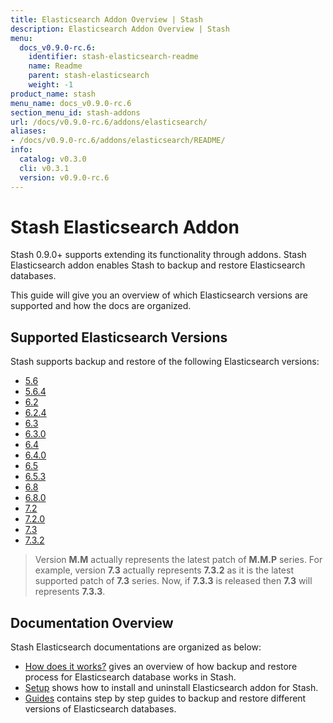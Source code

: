 ```yaml
---
title: Elasticsearch Addon Overview | Stash
description: Elasticsearch Addon Overview | Stash
menu:
  docs_v0.9.0-rc.6:
    identifier: stash-elasticsearch-readme
    name: Readme
    parent: stash-elasticsearch
    weight: -1
product_name: stash
menu_name: docs_v0.9.0-rc.6
section_menu_id: stash-addons
url: /docs/v0.9.0-rc.6/addons/elasticsearch/
aliases:
- /docs/v0.9.0-rc.6/addons/elasticsearch/README/
info:
  catalog: v0.3.0
  cli: v0.3.1
  version: v0.9.0-rc.6
---
```


# Stash Elasticsearch Addon

Stash 0.9.0+ supports extending its functionality through addons. Stash Elasticsearch addon enables Stash to backup and restore Elasticsearch databases.

This guide will give you an overview of which Elasticsearch versions are supported and how the docs are organized.

## Supported Elasticsearch Versions

Stash supports backup and restore of the following Elasticsearch versions:

- [5.6](/docs/v0.9.0-rc.6/addons/elasticsearch/guides/5.6/elasticsearch)
- [5.6.4](/docs/v0.9.0-rc.6/addons/elasticsearch/guides/5.6.4/elasticsearch)
- [6.2](/docs/v0.9.0-rc.6/addons/elasticsearch/guides/6.2/elasticsearch)
- [6.2.4](/docs/v0.9.0-rc.6/addons/elasticsearch/guides/6.2.4/elasticsearch)
- [6.3](/docs/v0.9.0-rc.6/addons/elasticsearch/guides/6.3/elasticsearch)
- [6.3.0](/docs/v0.9.0-rc.6/addons/elasticsearch/guides/6.3.0/elasticsearch)
- [6.4](/docs/v0.9.0-rc.6/addons/elasticsearch/guides/6.4/elasticsearch)
- [6.4.0](/docs/v0.9.0-rc.6/addons/elasticsearch/guides/6.4.0/elasticsearch)
- [6.5](/docs/v0.9.0-rc.6/addons/elasticsearch/guides/6.5/elasticsearch)
- [6.5.3](/docs/v0.9.0-rc.6/addons/elasticsearch/guides/6.5.3/elasticsearch)
- [6.8](/docs/v0.9.0-rc.6/addons/elasticsearch/guides/6.8/elasticsearch)
- [6.8.0](/docs/v0.9.0-rc.6/addons/elasticsearch/guides/6.8.0/elasticsearch)
- [7.2](/docs/v0.9.0-rc.6/addons/elasticsearch/guides/7.2/elasticsearch)
- [7.2.0](/docs/v0.9.0-rc.6/addons/elasticsearch/guides/7.2.0/elasticsearch)
- [7.3](/docs/v0.9.0-rc.6/addons/elasticsearch/guides/7.3/elasticsearch)
- [7.3.2](/docs/v0.9.0-rc.6/addons/elasticsearch/guides/7.3.2/elasticsearch)

>Version **M.M** actually represents the latest patch of **M.M.P** series. For example, version **7.3** actually represents **7.3.2** as it is the latest supported patch of **7.3** series. Now, if **7.3.3** is released then **7.3** will represents **7.3.3**.

## Documentation Overview

Stash Elasticsearch documentations are organized as below:

- [How does it works?](/docs/v0.9.0-rc.6/addons/elasticsearch/overview) gives an overview of how backup and restore process for Elasticsearch database works in Stash.
- [Setup](/docs/v0.9.0-rc.6/addons/elasticsearch/setup/install) shows how to install and uninstall Elasticsearch addon for Stash.
- [Guides](/docs/v0.9.0-rc.6/addons/elasticsearch/guides/6.5/elasticsearch) contains step by step guides to backup and restore different versions of Elasticsearch databases.
